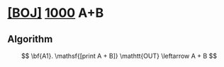 # [[BOJ]](https://www.acmicpc.net/problem) [1000](https://www.acmicpc.net/problem/1000) A+B
## Algorithm

$$ \bf{A1}. \mathsf{[print A + B]} \mathtt{OUT} \leftarrow A + B $$
